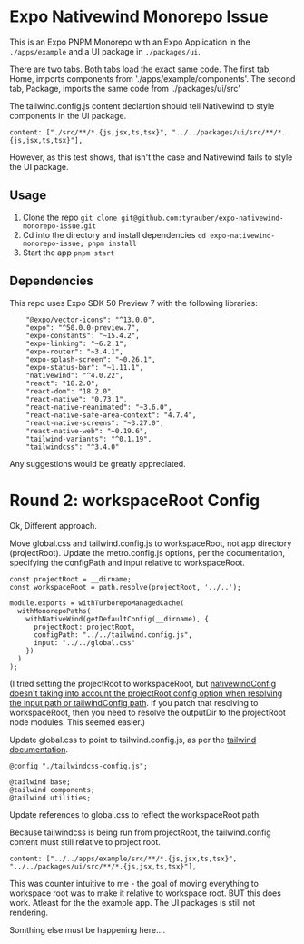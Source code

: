 # Expo Nativewind Monorepo Issue

This is an Expo PNPM Monorepo with an Expo Application in the `./apps/example` and a UI package in `./packages/ui`.

There are two tabs. Both tabs load the exact same code. The first tab, Home, imports components from './apps/example/components'. The second tab, Package, imports the same code from './packages/ui/src'

The tailwind.config.js content declartion should tell Nativewind to style components in the UI package.
 
 ```content: ["./src/**/*.{js,jsx,ts,tsx}", "../../packages/ui/src/**/*.{js,jsx,ts,tsx}"],```

However, as this test shows, that isn't the case and Nativewind fails to style the UI package.

## Usage

1. Clone the repo `git clone git@github.com:tyrauber/expo-nativewind-monorepo-issue.git`
2. Cd into the directory and install dependencies `cd expo-nativewind-monorepo-issue; pnpm install`
3. Start the app `pnpm start`

## Dependencies

This repo uses Expo SDK 50 Preview 7 with the following libraries:

```
    "@expo/vector-icons": "^13.0.0",
    "expo": "^50.0.0-preview.7",
    "expo-constants": "~15.4.2",
    "expo-linking": "~6.2.1",
    "expo-router": "~3.4.1",
    "expo-splash-screen": "~0.26.1",
    "expo-status-bar": "~1.11.1",
    "nativewind": "^4.0.22",
    "react": "18.2.0",
    "react-dom": "18.2.0",
    "react-native": "0.73.1",
    "react-native-reanimated": "~3.6.0",
    "react-native-safe-area-context": "4.7.4",
    "react-native-screens": "~3.27.0",
    "react-native-web": "~0.19.6",
    "tailwind-variants": "^0.1.19",
    "tailwindcss": "^3.4.0"
  ```

Any suggestions would be greatly appreciated.

#  Round 2: workspaceRoot Config 

Ok, Different approach.

Move global.css and tailwind.config.js to workspaceRoot, not app directory (projectRoot). Update the metro.config.js options, per the documentation, specifying the configPath and input relative to workspaceRoot.

```
const projectRoot = __dirname;
const workspaceRoot = path.resolve(projectRoot, '../..');

module.exports = withTurborepoManagedCache(
  withMonorepoPaths(
    withNativeWind(getDefaultConfig(__dirname), { 
      projectRoot: projectRoot,
      configPath: "../../tailwind.config.js",
      input: "../../global.css" 
    })
  )
);
```

(I tried setting the projectRoot to workspaceRoot, but  [nativewindConfig doesn't taking into account the projectRoot config option when resolving the input path or tailwindConfig path](https://github.com/marklawlor/nativewind/blob/main/packages/nativewind/src/metro/index.ts#L53-L57). If you patch that resolving to workspaceRoot, then you need to resolve the outputDir to the projectRoot node modules. This seemed easier.)

Update global.css to point to tailwind.config.js, as per the [tailwind documentation](https://tailwindcss.com/docs/configuration#using-a-different-file-name).

```
@config "./tailwindcss-config.js";

@tailwind base;
@tailwind components;
@tailwind utilities;
```

Update references to global.css to reflect the workspaceRoot path.

Because tailwindcss is being run from projectRoot, the tailwind.config content must still relative to project root. 

```
content: ["../../apps/example/src/**/*.{js,jsx,ts,tsx}", "../../packages/ui/src/**/*.{js,jsx,ts,tsx}"],
```

This was counter intuitive to me - the goal of moving everything to workspace root was to make it relative to workspace root. BUT this does work. Atleast for the the example app.  The UI packages is still not rendering.

Somthing else must be happening here....